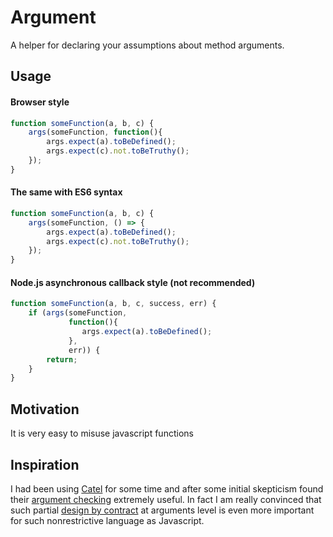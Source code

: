 # Argument
A helper for declaring your assumptions about method arguments.

## Usage

#### Browser style

```javascript
function someFunction(a, b, c) {
    args(someFunction, function(){
        args.expect(a).toBeDefined();
        args.expect(c).not.toBeTruthy();
    });
}
```

#### The same with ES6 syntax
```javascript
function someFunction(a, b, c) {
    args(someFunction, () => {
        args.expect(a).toBeDefined();
        args.expect(c).not.toBeTruthy();
    });
}
```

#### Node.js asynchronous callback style (not recommended)
```javascript
function someFunction(a, b, c, success, err) {
    if (args(someFunction, 
             function(){ 
                args.expect(a).toBeDefined();
             }, 
             err)) {
        return;
    }
}
```

## Motivation
It is very easy to misuse javascript functions  

## Inspiration
I had been using [Catel](http://catelproject.com) for some time and after some initial skepticism found their 
[argument checking](https://catelproject.atlassian.net/wiki/display/CTL/Argument+checking) 
extremely useful. In fact I am really convinced that such partial 
[design by contract](http://en.wikipedia.org/wiki/Design_by_contract) at arguments level is even more important for 
such nonrestrictive language as Javascript. 